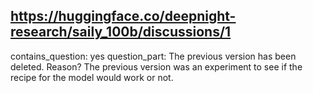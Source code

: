 ## https://huggingface.co/deepnight-research/saily_100b/discussions/1

contains_question: yes
question_part: The previous version has been deleted. Reason? The previous version was an experiment to see if the recipe for the model would work or not.
